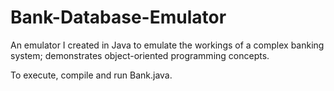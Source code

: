 # Bank-Database-Emulator
An emulator I created in Java to emulate the workings of a complex banking system; demonstrates object-oriented programming concepts.

To execute, compile and run Bank.java.
